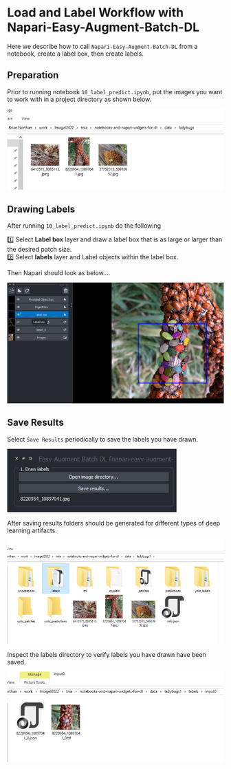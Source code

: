 # Load and Label Workflow with Napari-Easy-Augment-Batch-DL

Here we describe how to call ```Napari-Easy-Augment-Batch-DL``` from a notebook, create a label box, then create labels. 

## Preparation

Prior to running notebook ```10_label_predict.ipynb```, put the images you want to work with in a project directory as shown below.  

![Project Directory](project_dir_start.png)

## Drawing Labels

After running ```10_label_predict.ipynb``` do the following

1️⃣ Select **Label box** layer and draw a label box that is as large or larger than the desired patch size.  
2️⃣ Select **labels** layer and Label objects within the label box.

Then Napari should look as below....

![Label Box and Labels](label_box_and_labels.png)


## Save Results

Select ```Save Results``` periodically to save the labels you have drawn.  

![Load Panel](load_panel.png)  

After saving results folders should be generated for different types of deep learning artifacts.  

![Project Directory](project_dir_save.png)

Inspect the labels directory to verify labels you have drawn have been saved.  

![Labels Directory](labels_dir.png)
